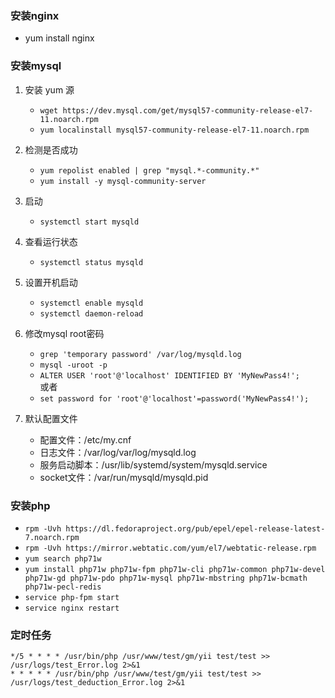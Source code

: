### 安装nginx
- yum install nginx

### 安装mysql
1. 安装 yum 源
   - `wget https://dev.mysql.com/get/mysql57-community-release-el7-11.noarch.rpm`
   - `yum localinstall mysql57-community-release-el7-11.noarch.rpm`
2. 检测是否成功
   - `yum repolist enabled | grep "mysql.*-community.*"`
   - `yum install -y mysql-community-server`

3. 启动
   - `systemctl start mysqld`
4. 查看运行状态
   - `systemctl status mysqld`

5. 设置开机启动
   - `systemctl enable mysqld`
   - `systemctl daemon-reload`

6. 修改mysql root密码
   - `grep 'temporary password' /var/log/mysqld.log`
   - `mysql -uroot -p`
   - `ALTER USER 'root'@'localhost' IDENTIFIED BY 'MyNewPass4!';`  
或者
   - `set password for 'root'@'localhost'=password('MyNewPass4!'); `

7. 默认配置文件

   - 配置文件：/etc/my.cnf
   - 日志文件：/var/log/var/log/mysqld.log
   - 服务启动脚本：/usr/lib/systemd/system/mysqld.service
   - socket文件：/var/run/mysqld/mysqld.pid


### 安装php
- `rpm -Uvh https://dl.fedoraproject.org/pub/epel/epel-release-latest-7.noarch.rpm`
- `rpm -Uvh https://mirror.webtatic.com/yum/el7/webtatic-release.rpm`
- `yum search php71w`
- `yum install php71w php71w-fpm php71w-cli php71w-common php71w-devel php71w-gd php71w-pdo php71w-mysql php71w-mbstring php71w-bcmath php71w-pecl-redis`
- `service php-fpm start`
- `service nginx restart`

### 定时任务
```
*/5 * * * * /usr/bin/php /usr/www/test/gm/yii test/test >> /usr/logs/test_Error.log 2>&1
* * * * * /usr/bin/php /usr/www/test/gm/yii test/test >> /usr/logs/test_deduction_Error.log 2>&1
```
